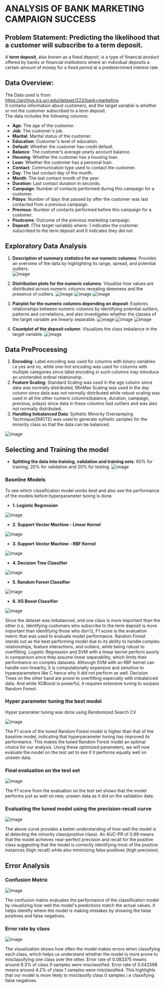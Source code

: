 # ANALYSIS OF BANK MARKETING CAMPAIGN SUCCESS
## Problem Statement: Predicting the likelihood that a customer will subscribe to a term deposit. 
A **term deposit**, also known as a fixed deposit, is a type of financial product offered by banks or financial institutions where an individual deposits a certain amount of money for a fixed period at a predetermined interest rate.

## Data Overview:
The Data used is from: https://archive.ics.uci.edu/dataset/222/bank+marketing.  
It contains information about customers, and the target variable is whether or not the customer subscribed to a term deposit.  
The data includes the following columns:
- **Age**: The age of the customer.
- **Job**: The customer's job.
- **Marital**: Marital status of the customer.
- **Education**: Customer's level of education.
- **Default**: Whether the customer has credit default.
- **Balance**: The customer’s average yearly account balance.
- **Housing**: Whether the customer has a housing loan.
- **Loan**: Whether the customer has a personal loan.
- **Contact**: Communication type used to contact the customer.
- **Day**: The last contact day of the month.
- **Month**: The last contact month of the year.
- **Duration**: Last contact duration in seconds.
- **Campaign**: Number of contacts performed during this campaign for a customer.
- **Pdays**: Number of days that passed by after the customer was last contacted from a previous campaign.
- **Previous**: Number of contacts performed before this campaign for a customer.
- **Poutcome**: Outcome of the previous marketing campaign.
- **Deposit**: (The target variable) where: 1 indicates the customer subscribed to the term deposit and 0 indicates they did not.

## Exploratory Data Analysis
1. **Description of summary statistics for our numeric columns**: Provides an overview of the data by highlighting its range, spread, and potential outliers.  
  ![image](https://github.com/user-attachments/assets/aec54db6-d427-442c-b328-0a5fa759e2a9)

2. **Distribution plots for the numeric columns**: Visualize how values are distributed across numeric columns revealing skewness and the presence of outliers.
   ![image](https://github.com/user-attachments/assets/2a73c9bf-9ccf-4d5d-bb11-39156580095c)
   ![image](https://github.com/user-attachments/assets/9e9d8f47-87d6-4816-b648-7a5aaf55f1c9)
   ![image](https://github.com/user-attachments/assets/d6ccc81d-ec64-4ba3-85b4-f8105d1cd27e)

3. **Pairplot for the numeric columns depending on deposit**: Explores relationships between numeric columns by identifying potential outliers, patterns and correlations, and also investigates whether the classes of the target variable are linearly separable.
   ![image](https://github.com/user-attachments/assets/d12de381-eb62-421c-bc66-baad0c87f135)
   ![image](https://github.com/user-attachments/assets/79626a18-4f3a-4678-9724-261bce478156)
   ![image](https://github.com/user-attachments/assets/3073e91d-3aa2-456a-af0b-b28beb3c7f3c)

4. **Countplot of the deposit column**: Visualizes the class imbalance in the target variable.
   ![image](https://github.com/user-attachments/assets/bbfd8bc3-985d-436a-89c4-65e1d899cddc)

## Data PreProcessing
1. **Encoding**: Label encoding was used for columns with binary variables i.e yes and no, while one-hot encoding was used for columns with multiple categories since label encoding in such columns may introduce an unintended ordinal relationship.
2.  **Feature Scaling**: Standard Scaling was used in the age column since data was normally distributed, MinMax Scaling was used in the day column since data was not normally distributed while robust scaling was used in all the other numeric columns(balance, duration, campaign, previous, pdays) since data in these columns had outliers and was also not normally distributed.
3.  **Handling Imbalanced Data**: Sythetic Minority Oversamping Technique(SMOTE) was used to generate sythetic samples for the minority class so that the data can be balanced.
   
![image](https://github.com/user-attachments/assets/0754c24e-4bc8-4705-bab0-d83e9a2c9be5)
 
## Selecting and Training the model
- **Splitting the data into training, validation and training sets**: 60% for training, 20% for validation and 20% for testing.
  ![image](https://github.com/user-attachments/assets/46e577db-52ff-498d-95b8-4400f42e5f40)

### Baseline Models
To see which classification model works best and also see the performance of the models before hyperparameter tuning is done.
- **1. Logistic Regression**

![image](https://github.com/user-attachments/assets/622a90c2-b318-404e-a873-12947af84cf7)
- **2. Support Vector Machine - Linear Kernel**

![image](https://github.com/user-attachments/assets/6b92f6e3-9550-47b0-88e5-d9385013c246)
- **3. Support Vector Machine - RBF Kernel**

![image](https://github.com/user-attachments/assets/550f5965-e3f1-48de-844a-3843c3affa38)
- **4. Decision Tree Classifier**

![image](https://github.com/user-attachments/assets/bd8cc240-8d49-414c-a66a-6015d67c4545)

- **5. Random Forest Classifier**

![image](https://github.com/user-attachments/assets/e8fc6619-16ff-48a9-9e8a-68a5ca9bc0bc)
- **6. XG Boost Classifier**

![image](https://github.com/user-attachments/assets/565daa11-4ae6-4883-87f6-2be1fb3befad)

Since the dataset was imbalanced, and one class is more important than the other (i.e, identifying customers who subscribe to the term deposit is more important than identifying those who don't), F1 score is the evaluation metric that was used to evaluate model performance. Random Forest stands out as the best performing model due to its ability to handle complex relationships, feature interactions, and outliers, while being robust to overfitting. Logistic Regression and SVM with a linear kernel perform poorly in comparison since they assume linear separability, which limits their performance on complex datasets. Although SVM with an RBF kernel can handle non-linearity, it is computationally expensive and sensitive to hyperparameters like C hence why it did not perform as well. Decision Trees on the other hand are prone to overfitting especially with imbalanced data. And while XGBoost is powerful, it requires extensive tuning to surpass Random Forest. 

### Hyper parameter tuning the best model
Hyper parameter tuning was done using Randomized Search CV

![image](https://github.com/user-attachments/assets/5178ea9a-3930-46d5-887b-bc8a0554fa59)


The F1 score of the tuned Random Forest model is higher than that of the baseline model, indicating that hyperparameter tuning has improved its performance. This makes the tuned Random Forest model an optimal choice for our analysis. Using these optimized parameters, we will now evaluate the model on the test set to see if it performs equally well on unseen data.

### Final evaluation on the test set
![image](https://github.com/user-attachments/assets/2205fcaf-1fb9-40ff-9415-ffe598ab983b)


The F1 score from the evaluation on the test set shows that the model performs just as well on new, unseen data as it did on the validation data.

### Evaluating the tuned model using the precision-recall curve
![image](https://github.com/user-attachments/assets/b031c92d-90ab-48b1-9c89-9a256e206bdb)


The above curve provides a better understanding of how well the model is at detecting the minority class(positive class). An AUC-PR of 0.99 means that the model achieves near-perfect precision and recall for the positive class suggesting that the model is correctly identifying most of the positive instances (high recall) while also minimizing false positives (high precision).


## Error Analysis
### Confusion Matrix
![image](https://github.com/user-attachments/assets/36c513d6-a517-48e0-af41-d6778c5ee71b)


The confusion matrix evaluates the performance of the classification model by visualizing how well the model's predictions match the actual values. It helps identify where the model is making mistakes by showing the false positives and false negatives.

### Error rate by class
![image](https://github.com/user-attachments/assets/47757234-f08f-4b75-8c17-2f8914c867af)


The visualization shows how often the model makes errors when classifying each class, which helps us understand whether the model is more prone to misclassifying one class over the other.
Error rate of 0.083375 means around 8.3% of class 0 samples were misclassified.
Error rate of 0.042598 means around 4.2% of class 1 samples were misclassified.
This highlights that our model is more likely to misclassify class 0 samples i.e classifying false negatives.



